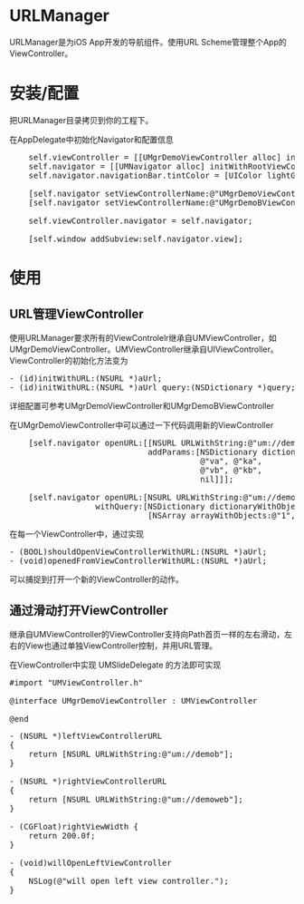 URLManager
=============

URLManager是为iOS App开发的导航组件。使用URL Scheme管理整个App的ViewController。

安装/配置
==========

把URLManager目录拷贝到你的工程下。

在AppDelegate中初始化Navigator和配置信息

<pre>
    self.viewController = [[UMgrDemoViewController alloc] initWithURL:[NSURL URLWithString:@"um://demo"]];
    self.navigator = [[UMNavigator alloc] initWithRootViewController:self.viewController];
    self.navigator.navigationBar.tintColor = [UIColor lightGrayColor];

    [self.navigator setViewControllerName:@"UMgrDemoViewController" forURL:@"um://demo"];
    [self.navigator setViewControllerName:@"UMgrDemoBViewController" forURL:@"um://demob"];

    self.viewController.navigator = self.navigator;
    
    [self.window addSubview:self.navigator.view];
</pre>

使用
======
## URL管理ViewController

使用URLManager要求所有的ViewControlelr继承自UMViewController，如UMgrDemoViewController。UMViewController继承自UIViewController。
ViewController的初始化方法变为

<pre>
- (id)initWithURL:(NSURL *)aUrl;
- (id)initWithURL:(NSURL *)aUrl query:(NSDictionary *)query;
</pre>

详细配置可参考UMgrDemoViewController和UMgrDemoBViewController

在UMgrDemoViewController中可以通过一下代码调用新的ViewController

<pre>
    [self.navigator openURL:[[NSURL URLWithString:@"um://demob/path/aaa"]
                             addParams:[NSDictionary dictionaryWithObjectsAndKeys:
                                        @"va", @"ka",
                                        @"vb", @"kb",
                                        nil]]];

    [self.navigator openURL:[NSURL URLWithString:@"um://demob/?a=b"]
                  withQuery:[NSDictionary dictionaryWithObjectsAndKeys:
                             [NSArray arrayWithObjects:@"1", @"2", nil], @"q_key", nil]];
</pre>

在每一个ViewController中，通过实现

<pre>
- (BOOL)shouldOpenViewControllerWithURL:(NSURL *)aUrl;
- (void)openedFromViewControllerWithURL:(NSURL *)aUrl;
</pre>

可以捕捉到打开一个新的ViewController的动作。

## 通过滑动打开ViewController

继承自UMViewController的ViewController支持向Path首页一样的左右滑动，左右的View也通过单独ViewController控制，并用URL管理。

在ViewController中实现 UMSlideDelegate 的方法即可实现
<pre>
#import "UMViewController.h"

@interface UMgrDemoViewController : UMViewController <UMSlideDelegate>

@end
</pre>

<pre>
- (NSURL *)leftViewControllerURL
{
    return [NSURL URLWithString:@"um://demob"];
}

- (NSURL *)rightViewControllerURL
{
    return [NSURL URLWithString:@"um://demoweb"];
}

- (CGFloat)rightViewWidth {
    return 200.0f;
}

- (void)willOpenLeftViewController
{
    NSLog(@"will open left view controller.");
}

</pre>





